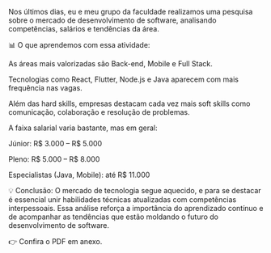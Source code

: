  Nos últimos dias, eu e meu grupo da faculdade realizamos uma pesquisa sobre o mercado de desenvolvimento de software, analisando competências, salários e tendências da área.

📊 O que aprendemos com essa atividade:

As áreas mais valorizadas são Back-end, Mobile e Full Stack.

Tecnologias como React, Flutter, Node.js e Java aparecem com mais frequência nas vagas.

Além das hard skills, empresas destacam cada vez mais soft skills como comunicação, colaboração e resolução de problemas.

A faixa salarial varia bastante, mas em geral:

Júnior: R$ 3.000 – R$ 5.000

Pleno: R$ 5.000 – R$ 8.000

Especialistas (Java, Mobile): até R$ 11.000

💡 Conclusão: O mercado de tecnologia segue aquecido, e para se destacar é essencial unir habilidades técnicas atualizadas com competências interpessoais.
   Essa análise reforça a importância do aprendizado contínuo e de acompanhar as tendências que estão moldando o futuro do desenvolvimento de software.

👉 Confira o PDF em anexo.
